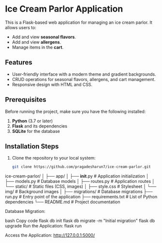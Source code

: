 # Ice Cream Parlor Application

This is a Flask-based web application for managing an ice cream parlor. It allows users to:
- Add and view **seasonal flavors**.
- Add and view **allergens**.
- Manage items in the **cart**.

## Features
- User-friendly interface with a modern theme and gradient backgrounds.
- CRUD operations for seasonal flavors, allergens, and cart management.
- Responsive design with HTML and CSS.

## Prerequisites
Before running the project, make sure you have the following installed:
1. **Python** (3.7 or later)
2. **Flask** and its dependencies
3. **SQLite** for the database

## Installation Steps
1. Clone the repository to your local system:
   ```bash
   git clone https://github.com/pragadesharun7/ice-cream-parlor.git


ice-cream-parlor/
│
├── app/
│   ├── __init__.py         # Application initialization
│   ├── models.py           # Database models
│   ├── routes.py           # Application routes
│   └── static/             # Static files (CSS, images)
│       ├── style.css       # Stylesheet
│       └── img/            # Background images
│
├── migrations/             # Database migrations
├── run.py                  # Entry point of the application
├── requirements.txt        # List of Python dependencies
└── README.md               # Project documentation

Database Migration:

bash
Copy code
flask db init
flask db migrate -m "Initial migration"
flask db upgrade
Run the Application:
flask run


Access the Application:
http://127.0.0.1:5000/